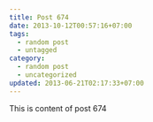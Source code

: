 ```yaml
---
title: Post 674
date: 2013-10-12T00:57:16+07:00
tags:
  - random post
  - untagged
category:
  - random post
  - uncategorized
updated: 2013-06-21T02:17:33+07:00
---
```

This is content of post 674